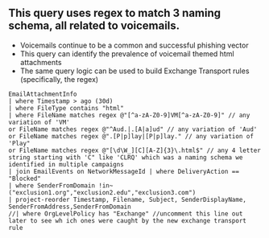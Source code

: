 ## This query uses regex to match 3 naming schema, all related to voicemails.

<ul>
<li>Voicemails continue to be a common and successful phishing vector</li>
<li>This query can identify the prevalence of voicemail themed html attachments</li>
<li>The same query logic can be used to build Exchange Transport rules (specifically, the regex)</li>
</ul>

```kusto
EmailAttachmentInfo
| where Timestamp > ago (30d)
| where FileType contains "html"
| where FileName matches regex @"[^a-zA-Z0-9]VM[^a-zA-Z0-9]" // any variation of 'VM'
or FileName matches regex @"^Aud.|.[A|a]ud" // any variation of 'Aud'
or FileName matches regex @".[P|p]lay|[P|p]lay." // any variation of 'Play"
or FileName matches regex @"[\d\W_][C][A-Z]{3}\.html$" // any 4 letter string starting with 'C" like 'CLRQ' which was a naming schema we identified in multiple campaigns
| join EmailEvents on NetworkMessageId | where DeliveryAction == "Blocked"
| where SenderFromDomain !in~ ("exclusion1.org","exclusion2.edu","exclusion3.com")
| project-reorder Timestamp, Filename, Subject, SenderDisplayName, SenderFromAddress,SenderFromDomain
//| where OrgLevelPolicy has "Exchange" //uncomment this line out later to see wh ich ones were caught by the new exchange transport rule
```

